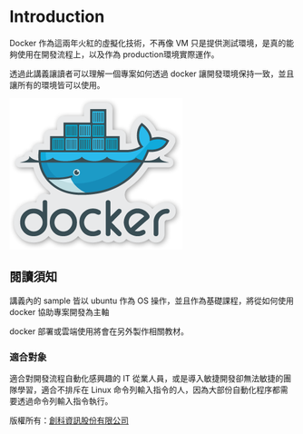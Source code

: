 Introduction
============

Docker 作為這兩年火紅的虛擬化技術，不再像 VM 只是提供測試環境，是真的能夠使用在開發流程上，以及作為 production環境實際運作。

透過此講義讓讀者可以理解一個專案如何透過 docker 讓開發環境保持一致，並且讓所有的環境皆可以使用。

![](images/docker.png)

閱讀須知
--------

講義內的 sample 皆以 ubuntu 作為 OS 操作，並且作為基礎課程，將從如何使用 docker 協助專案開發為主軸

docker 部署或雲端使用將會在另外製作相關教材。

### 適合對象

適合對開發流程自動化感興趣的 IT 從業人員，或是導入敏捷開發卻無法敏捷的團隊學習，適合不排斥在 Linux 命令列輸入指令的人，因為大部份自動化程序都需要透過命令列輸入指令執行。

版權所有：[創科資訊股份有限公司](http://trunk-studio.com/)
